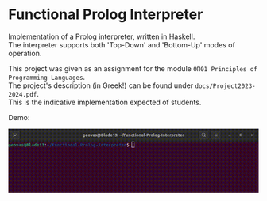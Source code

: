 # Functional Prolog Interpreter

Implementation of a Prolog interpreter, written in Haskell.\
The interpreter supports both 'Top-Down' and 'Bottom-Up' modes of operation.


This project was given as an assignment for the module `ΘΠ01 Principles of Programming Languages`.\
The project's description (in Greek!) can be found under `docs/Project2023-2024.pdf`.\
This is the indicative implementation expected of students.


Demo:

![Demo](https://github.com/GeorgeVasilakopoulos/Functional-Prolog-Interpreter/blob/main/demo.gif)



